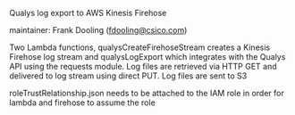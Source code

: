 Qualys log export to AWS Kinesis Firehose

maintainer: Frank Dooling (fdooling@csico.com)

Two Lambda functions,  qualysCreateFirehoseStream creates a Kinesis Firehose
log stream and qualysLogExport which integrates with the Qualys API using the
requests module.  Log files are retrieved via HTTP GET and delivered to
log stream using direct PUT.  Log files are sent to S3

roleTrustRelationship.json needs to be attached to the IAM role in order
for lambda and firehose to assume the role
